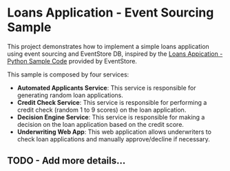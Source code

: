 # Loans Application - Event Sourcing Sample

This project demonstrates how to implement a simple loans application using event sourcing and EventStore DB,
inspired by the [Loans Appication - Python Sample Code](https://github.com/EventStore/samples/tree/main/LoanApplication/Python) provided
by EventStore.

This sample is composed by four services:

- **Automated Applicants Service**: This service is responsible for generating random loan applications.
- **Credit Check Service**: This service is responsible for performing a credit check (random 1 to 9 scores) on the loan application.
- **Decision Engine Service**: This service is responsible for making a decision on the loan application based on the credit score.
- **Underwriting Web App**: This web application allows underwriters to check loan applications and manually approve/decline if necessary.

## TODO - Add more details...

